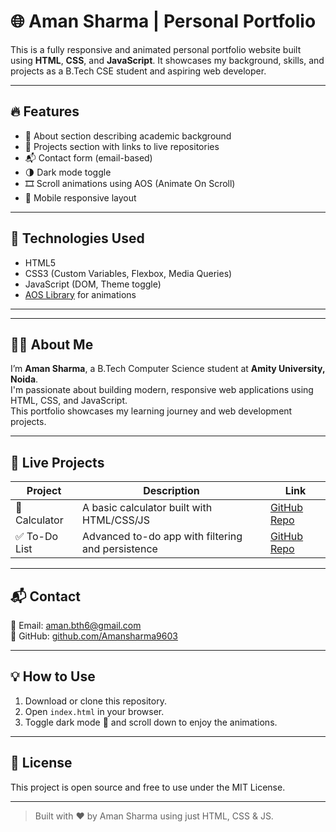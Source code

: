 # 🌐 Aman Sharma | Personal Portfolio

This is a fully responsive and animated personal portfolio website built using **HTML**, **CSS**, and **JavaScript**. It showcases my background, skills, and projects as a B.Tech CSE student and aspiring web developer.

---

## 🔥 Features

- 💼 About section describing academic background
- 🚀 Projects section with links to live repositories
- 📬 Contact form (email-based)
- 🌗 Dark mode toggle
- 🎞️ Scroll animations using AOS (Animate On Scroll)
- 📱 Mobile responsive layout

---

## 🧰 Technologies Used

- HTML5
- CSS3 (Custom Variables, Flexbox, Media Queries)
- JavaScript (DOM, Theme toggle)
- [AOS Library](https://michalsnik.github.io/aos/) for animations

---


---

## 👨‍💻 About Me

I’m **Aman Sharma**, a B.Tech Computer Science student at **Amity University, Noida**.  
I'm passionate about building modern, responsive web applications using HTML, CSS, and JavaScript.  
This portfolio showcases my learning journey and web development projects.

---

## 🧪 Live Projects

| Project       | Description                                      | Link |
|---------------|--------------------------------------------------|------|
| 🧮 Calculator | A basic calculator built with HTML/CSS/JS         | [GitHub Repo](https://github.com/Amansharma9603/calculator) |
| ✅ To-Do List | Advanced to-do app with filtering and persistence | [GitHub Repo](https://github.com/Amansharma9603/To-do-list) |

---

## 📬 Contact

📧 Email: [aman.bth6@gmail.com](mailto:aman.bth6@gmail.com)  
🔗 GitHub: [github.com/Amansharma9603](https://github.com/Amansharma9603)

---

## 💡 How to Use

1. Download or clone this repository.
2. Open `index.html` in your browser.
3. Toggle dark mode 🌙 and scroll down to enjoy the animations.

---

## 📄 License

This project is open source and free to use under the MIT License.

---

> Built with ❤️ by Aman Sharma using just HTML, CSS & JS.


